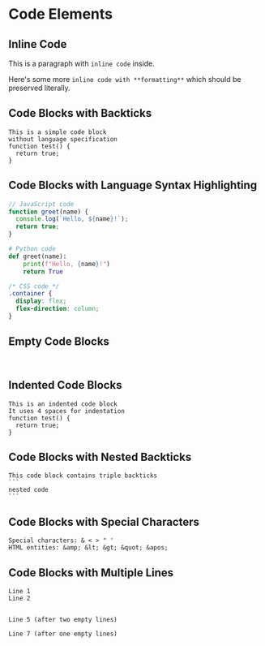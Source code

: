 # Code Elements
<!-- 
TEST REASONING:
Code formatting needs special attention because it affects functionality.
In this test, note that indented code blocks are converted to 
fenced code blocks (```). This is an acceptable transformation that maintains
or enhances functionality while preserving the content and meaning.
-->


## Inline Code

This is a paragraph with `inline code` inside.

Here's some more `inline code with **formatting**` which should be preserved literally.

## Code Blocks with Backticks

```
This is a simple code block
without language specification
function test() {
  return true;
}
```

## Code Blocks with Language Syntax Highlighting

```javascript
// JavaScript code
function greet(name) {
  console.log(`Hello, ${name}!`);
  return true;
}
```

```python
# Python code
def greet(name):
    print(f"Hello, {name}!")
    return True
```

```css
/* CSS code */
.container {
  display: flex;
  flex-direction: column;
}
```

## Empty Code Blocks

```
```

```javascript
```

## Indented Code Blocks

```
This is an indented code block
It uses 4 spaces for indentation
function test() {
  return true;
}
```

## Code Blocks with Nested Backticks

````
This code block contains triple backticks
```
nested code
```
````

## Code Blocks with Special Characters

```
Special characters: & < > " '
HTML entities: &amp; &lt; &gt; &quot; &apos;
```

## Code Blocks with Multiple Lines

```
Line 1
Line 2


Line 5 (after two empty lines)

Line 7 (after one empty lines)
```